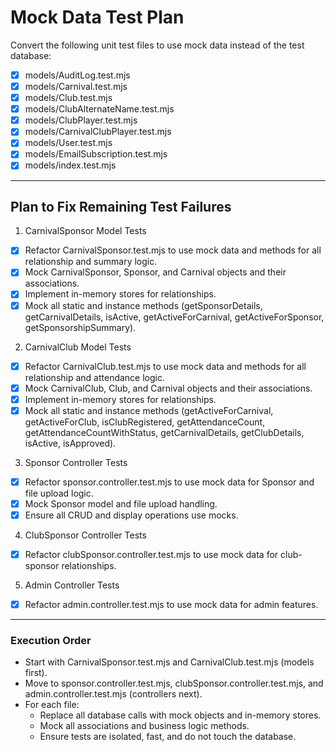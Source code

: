 # Mock Data Test Plan

Convert the following unit test files to use mock data instead of the test database:

- [x] models/AuditLog.test.mjs
- [x] models/Carnival.test.mjs
- [x] models/Club.test.mjs
- [x] models/ClubAlternateName.test.mjs
- [x] models/ClubPlayer.test.mjs
- [x] models/CarnivalClubPlayer.test.mjs
- [x] models/User.test.mjs
- [x] models/EmailSubscription.test.mjs
- [x] models/index.test.mjs

---

## Plan to Fix Remaining Test Failures

1. CarnivalSponsor Model Tests
- [x] Refactor CarnivalSponsor.test.mjs to use mock data and methods for all relationship and summary logic.
- [x] Mock CarnivalSponsor, Sponsor, and Carnival objects and their associations.
- [x] Implement in-memory stores for relationships.
- [x] Mock all static and instance methods (getSponsorDetails, getCarnivalDetails, isActive, getActiveForCarnival, getActiveForSponsor, getSponsorshipSummary).

2. CarnivalClub Model Tests
- [x] Refactor CarnivalClub.test.mjs to use mock data and methods for all relationship and attendance logic.
- [x] Mock CarnivalClub, Club, and Carnival objects and their associations.
- [x] Implement in-memory stores for relationships.
- [x] Mock all static and instance methods (getActiveForCarnival, getActiveForClub, isClubRegistered, getAttendanceCount, getAttendanceCountWithStatus, getCarnivalDetails, getClubDetails, isActive, isApproved).

3. Sponsor Controller Tests
- [x] Refactor sponsor.controller.test.mjs to use mock data for Sponsor and file upload logic.
- [x] Mock Sponsor model and file upload handling.
- [x] Ensure all CRUD and display operations use mocks.

4. ClubSponsor Controller Tests
- [x] Refactor clubSponsor.controller.test.mjs to use mock data for club-sponsor relationships.

5. Admin Controller Tests
- [x] Refactor admin.controller.test.mjs to use mock data for admin features.

---
    
### Execution Order
- Start with CarnivalSponsor.test.mjs and CarnivalClub.test.mjs (models first).
- Move to sponsor.controller.test.mjs, clubSponsor.controller.test.mjs, and admin.controller.test.mjs (controllers next).
- For each file:
  - Replace all database calls with mock objects and in-memory stores.
  - Mock all associations and business logic methods.
  - Ensure tests are isolated, fast, and do not touch the database.
